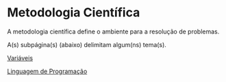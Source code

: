# Metodologia Científica

A metodologia científica define o ambiente para a resolução de problemas.

A\(s\) subpágina\(s\) \(abaixo\) delimitam algum\(ns\) tema\(s\).

[Variáveis](variaveis.md)

[Linguagem de Programação](/metodologia_cientifica/linguagem-de-programação.md)

